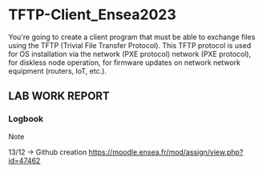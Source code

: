 # TFTP-Client_Ensea2023
You're going to create a client program that must be able to exchange files using the TFTP (Trivial File Transfer Protocol). This TFTP protocol is used for OS installation via the network (PXE protocol) network (PXE protocol), for diskless node operation, for firmware updates on network network equipment (routers, IoT, etc.).

## LAB WORK REPORT


### Logbook
>[!NOTE]
> 13/12 -> Github creation
https://moodle.ensea.fr/mod/assign/view.php?id=47462
